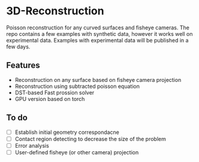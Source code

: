 # 3D-Reconstruction

Poisson reconstruction for any curved surfaces and fisheye cameras. The repo contains a few examples with synthetic data, however it works well on experimental data. Examples with experimental data will be published in a few days.


## Features

- Reconstruction on any surface based on fisheye camera projection
- Reconstruction using subtracted poisson equation
- DST-based Fast prossion solver
- GPU version based on torch
## To do
- [ ] Establish initial geometry correspondacne
- [ ] Contact region detecting to decrease the size of the problem
- [ ] Error analysis
- [ ] User-defined fisheye (or other camera) projection
